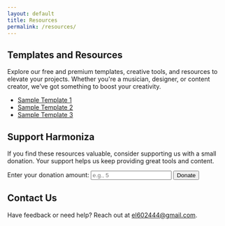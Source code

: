 ```yaml
---
layout: default
title: Resources
permalink: /resources/
---
```


<section class="resources-section">
  <h1>Templates and Resources</h1>
  <p>Explore our free and premium templates, creative tools, and resources to elevate your projects. Whether you're a musician, designer, or content creator, we’ve got something to boost your creativity.</p>

  <ul class="resources-list">
    <li><a href="/tools_and_resources/templates_and_assets/sample-template-1">Sample Template 1</a></li>
    <li><a href="/tools_and_resources/templates_and_assets/sample-template-2">Sample Template 2</a></li>
    <li><a href="/tools_and_resources/templates_and_assets/sample-template-3">Sample Template 3</a></li>
  </ul>
</section>

<!-- Support Harmoniza Section -->
<div class="support-harmoniza bold-style">
  <h2>Support Harmoniza</h2>
  <p>If you find these resources valuable, consider supporting us with a small donation. Your support helps us keep providing great tools and content.</p>
  <form action="/donate" method="post">
    <label for="amount">Enter your donation amount:</label>
    <input type="number" id="amount" name="amount" min="1" placeholder="e.g., 5">
    <button type="submit" class="donate-button">Donate</button>
  </form>
</div>

<!-- Contact Us Section -->
<div class="contact-us bold-style">
  <h2>Contact Us</h2>
  <p>Have feedback or need help? Reach out at <a href="mailto:el602444@gmail.com">el602444@gmail.com</a>.</p>
</div>
